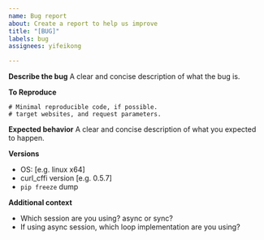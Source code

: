 ```yaml
---
name: Bug report
about: Create a report to help us improve
title: "[BUG]"
labels: bug
assignees: yifeikong

---
```


**Describe the bug**
A clear and concise description of what the bug is.

**To Reproduce**
```
# Minimal reproducible code, if possible.
# target websites, and request parameters.
```

**Expected behavior**
A clear and concise description of what you expected to happen.

**Versions**
 - OS: [e.g. linux x64]
 - curl_cffi version [e.g. 0.5.7]
 - `pip freeze` dump

**Additional context**
- Which session are you using? async or sync?
- If using async session, which loop implementation are you using?
